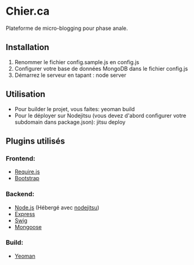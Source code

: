 Chier.ca
====================
Plateforme de micro-blogging pour phase anale.

Installation
---------------------
1. Renommer le fichier config.sample.js en config.js
2. Configurer votre base de données MongoDB dans le fichier config.js
3. Démarrez le serveur en tapant : node server

Utilisation
---------------------
- Pour builder le projet, vous faites: yeoman build
- Pour le déployer sur Nodejitsu (vous devez d'abord configurer votre subdomain dans package.json): jitsu deploy

Plugins utilisés
---------------------
### Frontend: #####
- [Require.js](http://requirejs.org/)
- [Bootstrap](http://twitter.github.com/bootstrap/)

### Backend: #####
- [Node.js](http://nodejs.org/) (Hébergé avec [nodejitsu](http://nodejitsu.com/))
- [Express](http://expressjs.com/)
- [Swig](http://paularmstrong.github.com/swig/)
- [Mongoose](http://mongoosejs.com/)

### Build: #####
- [Yeoman](http://yeoman.io/)